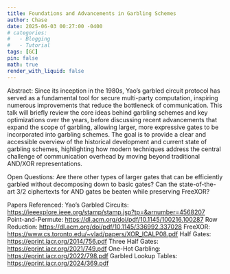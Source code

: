 ```yaml
---
title: Foundations and Advancements in Garbling Schemes
author: Chase
date: 2025-06-03 00:27:00 -0400
# categories:
#   - Blogging
#   - Tutorial
tags: [GC]
pin: false
math: true
render_with_liquid: false
---
```


Abstract: Since its inception in the 1980s, Yao’s garbled circuit protocol has served as a fundamental tool for secure multi-party computation, inspiring numerous improvements that reduce the bottleneck of communication. This talk will briefly review the core ideas behind garbling schemes and key optimizations over the years, before discussing recent advancements that expand the scope of garbling, allowing larger, more expressive gates to be incorporated into garbling schemes. The goal is to provide a clear and accessible overview of the historical development and current state of garbling schemes, highlighting how modern techniques address the central challenge of communication overhead by moving beyond traditional AND/XOR representations.

Open Questions:
Are there other types of larger gates that can be efficiently garbled without decomposing down to basic gates?
Can the state-of-the-art 3/2 ciphertexts for AND gates be beaten while preserving FreeXOR?

Papers Referenced:
Yao’s Garbled Circuits: https://ieeexplore.ieee.org/stamp/stamp.jsp?tp=&arnumber=4568207 
Point-and-Permute: https://dl.acm.org/doi/pdf/10.1145/100216.100287 
Row Reduction: https://dl.acm.org/doi/pdf/10.1145/336992.337028 
FreeXOR: https://www.cs.toronto.edu/~vlad/papers/XOR_ICALP08.pdf 
Half Gates: https://eprint.iacr.org/2014/756.pdf 
Three Half Gates: https://eprint.iacr.org/2021/749.pdf 
One-Hot Garbling: https://eprint.iacr.org/2022/798.pdf 
Garbled Lookup Tables: https://eprint.iacr.org/2024/369.pdf 
